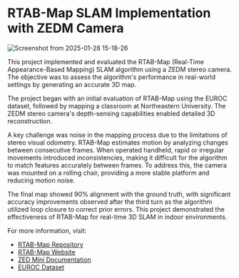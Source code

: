 # RTAB-Map SLAM Implementation with ZEDM Camera

![Screenshot from 2025-01-28 15-18-26](https://github.com/user-attachments/assets/cdd96b75-fb26-42a9-8613-8155e821fe45)


This project implemented and evaluated the RTAB-Map (Real-Time Appearance-Based Mapping) SLAM algorithm using a ZEDM stereo camera. The objective was to assess the algorithm's performance in real-world settings by generating an accurate 3D map.  

The project began with an initial evaluation of RTAB-Map using the EUROC dataset, followed by mapping a classroom at Northeastern University. The ZEDM stereo camera's depth-sensing capabilities enabled detailed 3D reconstruction.  

A key challenge was noise in the mapping process due to the limitations of stereo visual odometry. RTAB-Map estimates motion by analyzing changes between consecutive frames. When operated handheld, rapid or irregular movements introduced inconsistencies, making it difficult for the algorithm to match features accurately between frames. To address this, the camera was mounted on a rolling chair, providing a more stable platform and reducing motion noise.  

The final map showed 90% alignment with the ground truth, with significant accuracy improvements observed after the third turn as the algorithm utilized loop closure to correct prior errors. This project demonstrated the effectiveness of RTAB-Map for real-time 3D SLAM in indoor environments.  

For more information, visit:  
- [RTAB-Map Repository](https://github.com/introlab/rtabmap)  
- [RTAB-Map Website](https://introlab.github.io/rtabmap/)  
- [ZED Mini Documentation](https://www.stereolabs.com/docs/zed-mini/)  
- [EUROC Dataset](https://projects.asl.ethz.ch/datasets/doku.php?id=kmavvisualinertialdatasets)  
